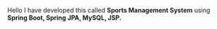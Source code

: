 Hello I have developed this called **Sports Management System** using **Spring Boot, Spring JPA, MySQL, JSP.**
